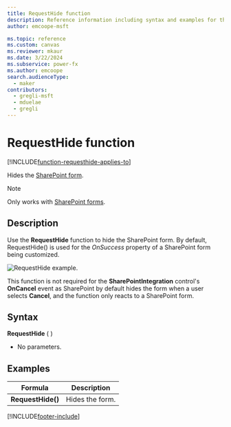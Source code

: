 ```yaml
---
title: RequestHide function
description: Reference information including syntax and examples for the RequestHide function.
author: emcoope-msft

ms.topic: reference
ms.custom: canvas
ms.reviewer: mkaur
ms.date: 3/22/2024
ms.subservice: power-fx
ms.author: emcoope
search.audienceType:
  - maker
contributors:
  - gregli-msft
  - mduelae
  - gregli
---
```


# RequestHide function
[!INCLUDE[function-requesthide-applies-to](includes/function-requesthide-applies-to.md)]



Hides the [SharePoint form](/power-apps/maker/canvas-apps/sharepoint-form-integration#understand-the-sharepointintegration-control).

> [!NOTE]
> Only works with [SharePoint forms](/power-apps/maker/canvas-apps/sharepoint-form-integration).

## Description

Use the **RequestHide** function to hide the SharePoint form. By default, RequestHide() is used for the _OnSuccess_ property of a SharePoint form being customized.

![RequestHide example.](media/function-requesthide/requesthide-fuction.png)

This function is not required for the **SharePointIntegration** control's **OnCancel** event as SharePoint by default hides the form when a user selects **Cancel**, and the function only reacts to a SharePoint form.

## Syntax

**RequestHide** ( )

- No parameters.

## Examples

| Formula           | Description     |
| ----------------- | --------------- |
| **RequestHide()** | Hides the form. |

[!INCLUDE[footer-include](../../includes/footer-banner.md)]








































































































